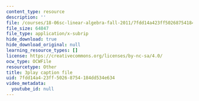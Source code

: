 ```yaml
---
content_type: resource
description: ''
file: /courses/18-06sc-linear-algebra-fall-2011/7fdd14a423ff50268754184dd534e634_23LLB9mNJvc.vtt
file_size: 64847
file_type: application/x-subrip
hide_download: true
hide_download_original: null
learning_resource_types: []
license: https://creativecommons.org/licenses/by-nc-sa/4.0/
ocw_type: OCWFile
resourcetype: Other
title: 3play caption file
uid: 7fdd14a4-23ff-5026-8754-184dd534e634
video_metadata:
  youtube_id: null
---
```

